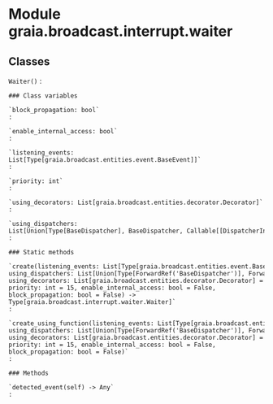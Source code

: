Module graia.broadcast.interrupt.waiter
=======================================

Classes
-------

`Waiter()`
:   

    ### Class variables

    `block_propagation: bool`
    :

    `enable_internal_access: bool`
    :

    `listening_events: List[Type[graia.broadcast.entities.event.BaseEvent]]`
    :

    `priority: int`
    :

    `using_decorators: List[graia.broadcast.entities.decorator.Decorator]`
    :

    `using_dispatchers: List[Union[Type[BaseDispatcher], BaseDispatcher, Callable[[DispatcherInterface], Any]]]`
    :

    ### Static methods

    `create(listening_events: List[Type[graia.broadcast.entities.event.BaseEvent]], using_dispatchers: List[Union[Type[ForwardRef('BaseDispatcher')], ForwardRef('BaseDispatcher'), Callable[[ForwardRef('DispatcherInterface')], Any]]] = None, using_decorators: List[graia.broadcast.entities.decorator.Decorator] = None, priority: int = 15, enable_internal_access: bool = False, block_propagation: bool = False) ‑> Type[graia.broadcast.interrupt.waiter.Waiter]`
    :

    `create_using_function(listening_events: List[Type[graia.broadcast.entities.event.BaseEvent]], using_dispatchers: List[Union[Type[ForwardRef('BaseDispatcher')], ForwardRef('BaseDispatcher'), Callable[[ForwardRef('DispatcherInterface')], Any]]] = None, using_decorators: List[graia.broadcast.entities.decorator.Decorator] = None, priority: int = 15, enable_internal_access: bool = False, block_propagation: bool = False)`
    :

    ### Methods

    `detected_event(self) ‑> Any`
    :